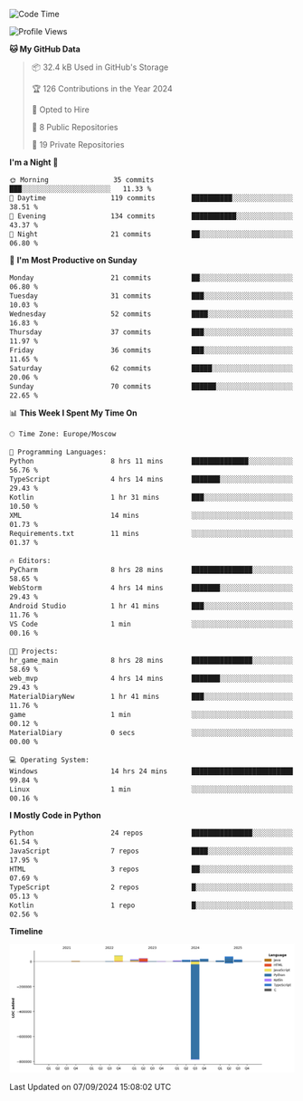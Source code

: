 <!--START_SECTION:waka-->
![Code Time](http://img.shields.io/badge/Code%20Time-509%20hrs%2012%20mins-blue)

![Profile Views](http://img.shields.io/badge/Profile%20Views-9-blue)

**🐱 My GitHub Data** 

> 📦 32.4 kB Used in GitHub's Storage 
 > 
> 🏆 126 Contributions in the Year 2024
 > 
> 💼 Opted to Hire
 > 
> 📜 8 Public Repositories 
 > 
> 🔑 19 Private Repositories 
 > 
**I'm a Night 🦉** 

```text
🌞 Morning                35 commits          ███░░░░░░░░░░░░░░░░░░░░░░   11.33 % 
🌆 Daytime                119 commits         ██████████░░░░░░░░░░░░░░░   38.51 % 
🌃 Evening                134 commits         ███████████░░░░░░░░░░░░░░   43.37 % 
🌙 Night                  21 commits          ██░░░░░░░░░░░░░░░░░░░░░░░   06.80 % 
```
📅 **I'm Most Productive on Sunday** 

```text
Monday                   21 commits          ██░░░░░░░░░░░░░░░░░░░░░░░   06.80 % 
Tuesday                  31 commits          ███░░░░░░░░░░░░░░░░░░░░░░   10.03 % 
Wednesday                52 commits          ████░░░░░░░░░░░░░░░░░░░░░   16.83 % 
Thursday                 37 commits          ███░░░░░░░░░░░░░░░░░░░░░░   11.97 % 
Friday                   36 commits          ███░░░░░░░░░░░░░░░░░░░░░░   11.65 % 
Saturday                 62 commits          █████░░░░░░░░░░░░░░░░░░░░   20.06 % 
Sunday                   70 commits          ██████░░░░░░░░░░░░░░░░░░░   22.65 % 
```


📊 **This Week I Spent My Time On** 

```text
🕑︎ Time Zone: Europe/Moscow

💬 Programming Languages: 
Python                   8 hrs 11 mins       ██████████████░░░░░░░░░░░   56.76 % 
TypeScript               4 hrs 14 mins       ███████░░░░░░░░░░░░░░░░░░   29.43 % 
Kotlin                   1 hr 31 mins        ███░░░░░░░░░░░░░░░░░░░░░░   10.50 % 
XML                      14 mins             ░░░░░░░░░░░░░░░░░░░░░░░░░   01.73 % 
Requirements.txt         11 mins             ░░░░░░░░░░░░░░░░░░░░░░░░░   01.37 % 

🔥 Editors: 
PyCharm                  8 hrs 28 mins       ███████████████░░░░░░░░░░   58.65 % 
WebStorm                 4 hrs 14 mins       ███████░░░░░░░░░░░░░░░░░░   29.43 % 
Android Studio           1 hr 41 mins        ███░░░░░░░░░░░░░░░░░░░░░░   11.76 % 
VS Code                  1 min               ░░░░░░░░░░░░░░░░░░░░░░░░░   00.16 % 

🐱‍💻 Projects: 
hr_game_main             8 hrs 28 mins       ███████████████░░░░░░░░░░   58.69 % 
web_mvp                  4 hrs 14 mins       ███████░░░░░░░░░░░░░░░░░░   29.43 % 
MaterialDiaryNew         1 hr 41 mins        ███░░░░░░░░░░░░░░░░░░░░░░   11.76 % 
game                     1 min               ░░░░░░░░░░░░░░░░░░░░░░░░░   00.12 % 
MaterialDiary            0 secs              ░░░░░░░░░░░░░░░░░░░░░░░░░   00.00 % 

💻 Operating System: 
Windows                  14 hrs 24 mins      █████████████████████████   99.84 % 
Linux                    1 min               ░░░░░░░░░░░░░░░░░░░░░░░░░   00.16 % 
```

**I Mostly Code in Python** 

```text
Python                   24 repos            ███████████████░░░░░░░░░░   61.54 % 
JavaScript               7 repos             ████░░░░░░░░░░░░░░░░░░░░░   17.95 % 
HTML                     3 repos             ██░░░░░░░░░░░░░░░░░░░░░░░   07.69 % 
TypeScript               2 repos             █░░░░░░░░░░░░░░░░░░░░░░░░   05.13 % 
Kotlin                   1 repo              █░░░░░░░░░░░░░░░░░░░░░░░░   02.56 % 
```



**Timeline**

![Lines of Code chart](https://raw.githubusercontent.com/adlemx/adlemx/main/assets/bar_graph.png)


 Last Updated on 07/09/2024 15:08:02 UTC
<!--END_SECTION:waka-->
